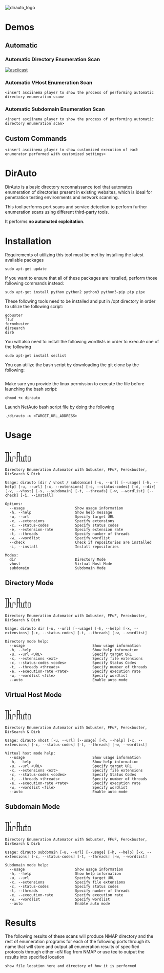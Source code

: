 ![dirauto_logo](https://github.com/eliaz5536/DirAuto/assets/5835036/97a666c3-bb93-4ece-a752-e2574d6932f8)

# Demos 
## Automatic

### Automatic Directory Enumeration Scan
[![asciicast](https://asciinema.org/a/qWE7UgFr1jJ7GN0Uv2wl5LChN.svg)](https://asciinema.org/a/qWE7UgFr1jJ7GN0Uv2wl5LChN)

### Automatic VHost Enumeration Scan
```
<insert asciinema player to show the process of performing automatic directory enumeration scan>
```

### Automatic Subdomain Enumeration Scan
```
<insert asciinema player to show the process of performing automatic directory enumeration scan>
```

## Custom Commands
```
<insert asciinema player to show customized execution of each enumerator performed with customized settings>
```



# DirAuto
DirAuto is a basic directory reconnaissance tool that automates enumeration of directories present in existing websites, which is ideal for penetration testing environments and network scanning.

This tool performs port scans and service detection to perform further enumeration scans using different third-party tools.

It performs **no automated exploitation**.

# Installation
Requirements of utilizing this tool must be met by installing the latest available packages
```
sudo apt-get update
```

If you want to ensure that all of these packages are installed, perform those following commands instead:
```
sudo apt-get install python python2 python3 python3-pip pip pipx
```

These following tools need to be installed and put in /opt directory in order to utilize the following script:
```
gobuster
ffuf
feroxbuster
dirsearch
dirb
```

You will also need to install the following wordlists in order to execute one of the following
```
sudo apt-get install seclist
```

You can utilize the bash script by downloading the git clone by the following:
```

```

Make sure you provide the linux permission to execute the file before launching the bash script:
```
chmod +x dirauto
```

Launch NetAuto bash script file by doing the following
```shell
./dirauto -u <TARGET_URL_ADDRESS>
```

# Usage 
```

┳┓•  ┏┓     
┃┃┓┏┓┣┫┓┏╋┏┓
┻┛┗┛ ┛┗┗┻┗┗┛

Directory Enumeration Automator with Gobuster, FFuF, Feroxbuster, DirSearch & Dirb
 
Usage: dirauto [dir / vhost / subdomain] [-u, --url] [--usage] [-h, --help] [-u, --url] [-x, --extensions] [-c, --status-codes] [-d, --dir] [-v, --vhost] [-s, --subdomain] [-t, --threads] [-w, --wordlist] [--check] [-i, --install]
 
Options:
  --usage                       Show usage information
  -h, --help                    Show help message
  -u, --url                     Specify target URL
  -x, --extensions              Specify extensions
  -c, --status-codes            Specify status codes
  -e, --extension-rate          Specify extension rate
  -t, --threads                 Specify number of threads
  -w, --wordlist                Specify wordlist
  --check                       Check if repositories are installed
  -i, --install                 Install repositories
 
Modes:
  dir                           Directory Mode
  vhost                         Virtual Host Mode
  subdomain                     Subdomain Mode

```

## Directory Mode
```

┳┓•  ┏┓     
┃┃┓┏┓┣┫┓┏╋┏┓
┻┛┗┛ ┛┗┗┻┗┗┛

Directory Enumeration Automator with Gobuster, FFuF, Feroxbuster, DirSearch & Dirb
 
Usage: dirauto dir [-u, --url] [--usage] [-h, --help] [-x, --extensions] [-c, --status-codes] [-t, --threads] [-w, --wordlist]
 
Directory mode help:
  --usage                               Show usage information
  -h, --help                            Show help information
  -u, --url <URL>                       Specify target URL
  -x, --extensions <ext>                Specify file extensions
  -c, --status-codes <codes>            Specify Status Codes
  -t, --threads <threads>               Specify number of threads
  -e, --execution-rate <rate>           Specify execution rate
  -w, --wordlist <file>                 Specify wordlist
  --auto                                Enable auto mode

```

## Virtual Host Mode
```

┳┓•  ┏┓     
┃┃┓┏┓┣┫┓┏╋┏┓
┻┛┗┛ ┛┗┗┻┗┗┛

Directory Enumeration Automator with Gobuster, FFuF, Feroxbuster, DirSearch & Dirb
 
Usage: dirauto vhost [-u, --url] [--usage] [-h, --help] [-x, --extensions] [-c, --status-codes] [-t, --threads] [-w, --wordlist]
 
Virtual host mode help:
  --usage                               Show usage information
  -h, --help                            Show help information
  -u, --url <URL>                       Specify target URL
  -x, --extensions <ext>                Specify file extensions
  -c, --status-codes <codes>            Specify Status Codes
  -t, --threads <threads>               Specify number of threads
  -e, --execution-rate <rate>           Specify execution rate
  -w, --wordlist <file>                 Specify wordlist
  --auto                                Enable auto mode

```

## Subdomain Mode
```

┳┓•  ┏┓     
┃┃┓┏┓┣┫┓┏╋┏┓
┻┛┗┛ ┛┗┗┻┗┗┛

Directory Enumeration Automator with Gobuster, FFuF, Feroxbuster, DirSearch & Dirb
 
Usage: dirauto subdomain [-u, --url] [--usage] [-h, --help] [-x, --extensions] [-c, --status-codes] [-t, --threads] [-w, --wordlist]
 
Subdomain mode help:
  --usage                       Show usage information
  -h, --help                    Show help information
  -u, --url                     Specify target URL
  -x, --extensions              Specify file extensions
  -c, --status-codes            Specify status codes
  -t, --threads                 Specify number of threads
  -e, --execution-rate          Specify execution rate
  -w, --wordlist                Specify wordlist
  --auto                        Enable auto mode

```

# Results
The following results of these scans will produce NMAP directory and the rest of enumeration programs for each of the following ports through its name that will store and output all enumeration results of specified protocols through either -oN flag from NMAP or use tee to output the results into specified location 
```
show file location here and directory of how it is performed
```
